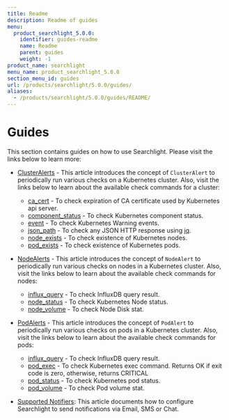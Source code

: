 ```yaml
---
title: Readme
description: Readme of guides
menu:
  product_searchlight_5.0.0:
    identifier: guides-readme
    name: Readme
    parent: guides
    weight: -1
product_name: searchlight
menu_name: product_searchlight_5.0.0
section_menu_id: guides
url: /products/searchlight/5.0.0/guides/
aliases:
  - /products/searchlight/5.0.0/guides/README/
---
```


# Guides

This section contains guides on how to use Searchlight. Please visit the links below to learn more:

- [ClusterAlerts](/docs/concepts/alert-types/cluster-alert.md) - This article introduces the concept of `ClusterAlert` to periodically run various checks on a Kubernetes cluster. Also, visit the links below to learn about the available check commands for a cluster:
  - [ca_cert](/docs/guides/cluster-alerts/ca_cert.md) - To check expiration of CA certificate used by Kubernetes api server.
  - [component_status](/docs/guides/cluster-alerts/component_status.md) - To check Kubernetes component status.
  - [event](/docs/guides/cluster-alerts/event.md) - To check Kubernetes Warning events.
  - [json_path](/docs/guides/cluster-alerts/json_path.md) - To check any JSON HTTP response using [jq](https://stedolan.github.io/jq/).
  - [node_exists](/docs/guides/cluster-alerts/node_exists.md) - To check existence of Kubernetes nodes.
  - [pod_exists](/docs/guides/cluster-alerts/pod_exists.md) - To check existence of Kubernetes pods.

- [NodeAlerts](/docs/concepts/alert-types/node-alert.md) - This article introduces the concept of `NodeAlert` to periodically run various checks on nodes in a Kubernetes cluster. Also, visit the links below to learn about the available check commands for nodes:
  - [influx_query](/docs/guides/node-alerts/influx_query.md) - To check InfluxDB query result.
  - [node_status](/docs/guides/node-alerts/node_status.md) - To check Kubernetes Node status.
  - [node_volume](/docs/guides/node-alerts/node_volume.md) - To check Node Disk stat.

- [PodAlerts](/docs/concepts/alert-types/pod-alert.md) - This article introduces the concept of `PodAlert` to periodically run various checks on pods in a Kubernetes cluster. Also, visit the links below to learn about the available check commands for pods:
  - [influx_query](/docs/guides/pod-alerts/influx_query.md) - To check InfluxDB query result.
  - [pod_exec](/docs/guides/pod-alerts/pod_exec.md) - To check Kubernetes exec command. Returns OK if exit code is zero, otherwise, returns CRITICAL
  - [pod_status](/docs/guides/pod-alerts/pod_status.md) - To check Kubernetes pod status.
  - [pod_volume](/docs/guides/pod-alerts/pod_volume.md) - To check Pod volume stat.

- [Supported Notifiers](/docs/guides/notifiers.md): This article documents how to configure Searchlight to send notifications via Email, SMS or Chat.
